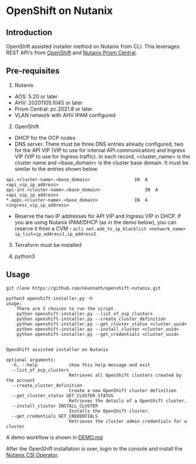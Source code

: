 # OpenShift on Nutanix


## Introduction
 OpenShift assisted installer method on Nutanix from CLI. This leverages REST API's from [OpenShift](https://generator.swagger.io/?url=https://raw.githubusercontent.com/openshift/assisted-service/master/swagger.yaml) and [Nutanix Prism Central](https://www.nutanix.dev/reference/prism_central/v3/).


## Pre-requisites


1. Nutanix
* AOS: 5.20 or later
* AHV: 20201105.1045 or later
* Prism Central: pc.2021.8 or later
* VLAN network with AHV IPAM configured



2. OpenShift

* DHCP for the OCP nodes
* DNS server. There must be three DNS entries already configured, two for the API VIP (VIP to use for internal API communication) and Ingress VIP (VIP to use for Ingress traffic). In each record, <cluster_name> is the cluster name and <base_domain> is the cluster base domain. It must be similar to the entries shown below.

```
api.<cluster-name>.<base_domain>		         IN  A           <api_vip_ip_address>
api-int.<cluster-name>.<base_domain>		         IN  A	         <api_vip_ip_address>
*.apps.<cluster-name>.<base_domain>		         IN  A	         <ingress_vip_ip_address>
```

* Reserve the two IP addresses for API VIP and Ingress VIP in DHCP. If you are using Nutanix IPAM/DHCP (as in the demo below), you can reserve it from a CVM - `acli net.add_to_ip_blacklist <network_name> ip_list=ip_address1,ip_address2`



3. Terraform must be installed 

4. python3


## Usage

```
git clone https://github.com/nkunnath/openshift-nutanix.git
```

```
python3 openshift-installer.py -h                                                                              
usage: 
    There are 5 choices to run the script.
    python openshift-installer.py --list_of_ocp_clusters
    python openshift-installer.py --create_cluster_definition
    python openshift-installer.py --get_cluster_status <cluster_uuid>
    python openshift-installer.py --install_cluster <cluster_uuid>
    python openshift-installer.py --get_credentials <cluster_uuid>
    

OpenShift assisted installer on Nutanix

optional arguments:
  -h, --help            show this help message and exit
  --list_of_ocp_clusters
                        Retrieves all OpenShift clusters created by the account
  --create_cluster_definition
                        Create a new OpenShift cluster definition
  --get_cluster_status GET_CLUSTER_STATUS
                        Retrieves the details of a OpenShift cluster.
  --install_cluster INSTALL_CLUSTER
                        Installs the OpenShift cluster.
  --get_credentials GET_CREDENTIALS
                        Retrieves the cluster admin credentials for a cluster

```

A demo workflow is shown in [DEMO.md](DEMO.md)


After the OpenShift installation is over, login to the console and install the [Nutanix CSI Operator](https://www.nutanix.dev/2021/09/29/fast-tracking-persistent-storage-in-openshift/).
